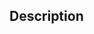 ﻿<!-- symbolID := SVG_Define_symbol_from_file ( svgObject ; ID ; Path ; x ; y ; width ; height ; preserveAspectRatio ) -> svgObject (Text) -> ID (Text) -> Path (Text) -> x (Real) -> y (Real) -> width (Real) -> height (Real) -> preserveAspectRatio (Text) <- symbolID (Text)-->## Description